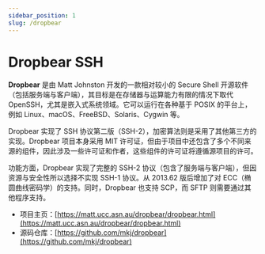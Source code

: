 ```yaml
---
sidebar_position: 1
slug: /dropbear
---
```


# Dropbear SSH



**Dropbear** 是由 Matt Johnston 开发的一款相对较小的 Secure Shell 开源软件（包括服务端与客户端），其目标是在存储器与运算能力有限的情况下取代 OpenSSH，尤其是嵌入式系统领域。它可以运行在各种基于 POSIX 的平台上，例如 Linux、macOS、FreeBSD、Solaris、Cygwin 等。

Dropbear 实现了 SSH 协议第二版（SSH-2），加密算法则是采用了其他第三方的实现。Dropbear 项目本身采用 MIT 许可证，但由于项目中还包含了多个不同来源的组件，因此涉及一些许可证和作者，这些组件的许可证将遵循源项目的许可。 

功能方面，Dropbear 实现了完整的 SSH-2 协议（包含了服务端与客户端），但因资源与安全性所以选择不实现 SSH-1 协议。从 2013.62 版后增加了对 ECC（椭圆曲线密码学）的支持。同时，Dropbear 也支持 SCP，而 SFTP 则需要通过其他程序支持。

- 项目主页：[https://matt.ucc.asn.au/dropbear/dropbear.html](https://matt.ucc.asn.au/dropbear/dropbear.html)
- 源码仓库：[https://github.com/mkj/dropbear](https://github.com/mkj/dropbear)

